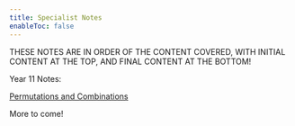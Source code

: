 ```yaml
---
title: Specialist Notes
enableToc: false
---
```


THESE NOTES ARE IN ORDER OF THE CONTENT COVERED, WITH INITIAL CONTENT AT THE TOP, AND FINAL CONTENT AT THE BOTTOM!

Year 11 Notes:

[Permutations and Combinations](Specialist/PerCom.md)

More to come!
